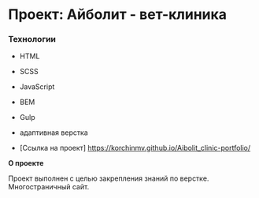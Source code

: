 # Проект: Айболит - вет-клиника

### Технологии

- HTML
- SCSS
- JavaScript
- BEM
- Gulp
- адаптивная верстка

- [Ссылка на проект] https://korchinmv.github.io/Aibolit_clinic-portfolio/

**О проекте**

Проект выполнен с целью закрепления знаний по верстке.
Многостраничный сайт.

